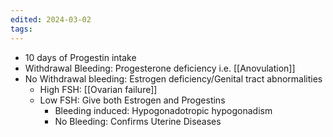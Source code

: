 ```yaml
---
edited: 2024-03-02
tags:
---
```


- 10 days of Progestin intake
- Withdrawal Bleeding: Progesterone deficiency i.e. [[Anovulation]] 
- No Withdrawal bleeding: Estrogen deficiency/Genital tract abnormalities
	- High FSH: [[Ovarian failure]] 
	- Low FSH: Give both Estrogen and Progestins
		- Bleeding induced: Hypogonadotropic hypogonadism
		- No Bleeding: Confirms Uterine Diseases